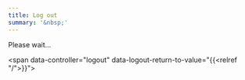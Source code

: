```yaml
---
title: Log out
summary: '&nbsp;'
---
```


Please wait…

<span data-controller="logout" data-logout-return-to-value="{{<relref "/">}}">
</span>
